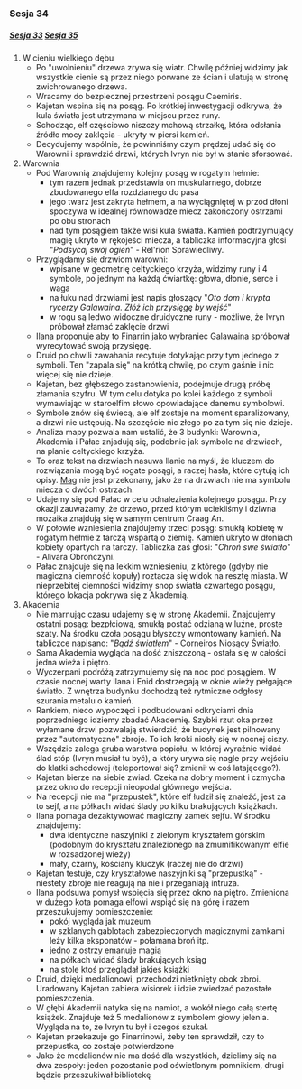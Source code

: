 ### Sesja 34
##### [Sesja 33](#sesja-033) [Sesja 35](#sesja-035)
1. W cieniu wielkiego dębu
    - Po "uwolnieniu" drzewa zrywa się wiatr. Chwilę później widzimy jak wszystkie cienie są przez niego porwane ze ścian i ulatują w stronę zwichrowanego drzewa.
    - Wracamy do bezpiecznej przestrzeni posągu Caemiris. 
    - Kajetan wspina się na posąg. Po krótkiej inwestygacji odkrywa, że kula światła jest utrzymana w miejscu przez runy.
    - Schodząc, elf częściowo niszczy mchową strzałkę, która odsłania źródło mocy zaklęcia - ukryty w piersi kamień.
    - Decydujemy wspólnie, że powinniśmy czym prędzej udać się do Warowni i sprawdzić drzwi, których Ivryn nie był w stanie sforsować.
2. Warownia
    - Pod Warownią znajdujemy kolejny posąg w rogatym hełmie: 
        - tym razem jednak przedstawia on muskularnego, dobrze zbudowanego elfa rozdzianego do pasa 
        - jego twarz jest zakryta hełmem, a na wyciągniętej w przód dłoni spoczywa w idealnej równowadze miecz zakończony ostrzami po obu stronach
        - nad tym posągiem także wisi kula światła. Kamień podtrzymujący magię ukryto w rękojeści miecza, a tabliczka informacyjna głosi "_Podsycaj swój ogień_" - Rel'rion Sprawiedliwy.
    - Przyglądamy się drzwiom warowni: 
        - wpisane w geometrię celtyckiego krzyża, widzimy runy i 4 symbole, po jednym na każdą ćwiartkę: głowa, dłonie, serce i waga
        - na łuku nad drzwiami jest napis głoszący "_Oto dom i krypta rycerzy Galawaina. Złóż ich przysięgę by wejść_"
        - w rogu są ledwo widoczne druidyczne runy - możliwe, że Ivryn próbował złamać zaklęcie drzwi
    - Ilana proponuje aby to Finarrin jako wybraniec Galawaina spróbował wyrecytować swoją przysięgę.
    - Druid po chwili zawahania recytuje dotykając przy tym jednego z symboli. Ten "zapala się" na krótką chwilę, po czym gaśnie i nic więcej się nie dzieje.
    - Kajetan, bez głębszego zastanowienia, podejmuje drugą próbę złamania szyfru. W tym celu dotyka po kolei każdego z symboli wymawiając w staroelfim słowo opowiadające danemu symbolowi.
    - Symbole znów się świecą, ale elf zostaje na moment sparaliżowany, a drzwi nie ustępują. Na szczęście nic złego po za tym się nie dzieje.
    - Analiza mapy pozwala nam ustalić, że 3 budynki: Warownia, Akademia i Pałac znjadują się, podobnie jak symbole na drzwiach, na planie celtyckiego krzyża.
    - To oraz tekst na drzwiach nasuwa Ilanie na myśl, że kluczem do rozwiązania mogą być rogate posągi, a raczej hasła, które cytują ich opisy. [Mag](Kajetan) nie jest przekonany, jako że na drzwiach nie ma symbolu miecza o dwóch ostrzach.
    - Udajemy się pod Pałac w celu odnalezienia kolejnego posągu. Przy okazji zauważamy, że drzewo, przed którym uciekliśmy i dziwna mozaika znajdują się w samym centrum Craag An.
    - W połowie wzniesienia znajdujemy trzeci posąg: smukłą kobietę w rogatym hełmie z tarczą wspartą o ziemię. Kamień ukryto w dłoniach kobiety opartych na tarczy. Tabliczka zaś głosi: "_Chroń swe światło_" - Alivara Obrończyni.
    - Pałac znajduje się na lekkim wzniesieniu, z którego (gdyby nie magiczna ciemność kopuły) roztacza się widok na resztę miasta. W nieprzebitej ciemności widzimy snop światła czwartego posągu, którego lokacja pokrywa się z Akademią.
3. Akademia
    - Nie marnując czasu udajemy się w stronę Akademii. Znajdujemy ostatni posąg: bezpłciową, smukłą postać odzianą w luźne, proste szaty. Na środku czoła posągu błyszczy wmontowany kamień. Na tabliczce napisano: "_Bądź światłem_" - Corneiros Niosący Światło.
    - Sama Akademia wygląda na dość zniszczoną - ostała się w całości jedna wieża i piętro.
    - Wyczerpani podróżą zatrzymujemy się na noc pod posągiem. W czasie nocnej warty Ilana i Enid dostrzegają w oknie wieży pełgające światło. Z wnętrza budynku dochodzą też rytmiczne odgłosy szurania metalu o kamień.
    - Rankiem, nieco wypoczęci i podbudowani odkryciami dnia poprzedniego idziemy zbadać Akademię. Szybki rzut oka przez wyłamane drzwi pozwalają stwierdzić, że budynek jest pilnowany przez "automatyczne" zbroje. To ich kroki niosły się w nocnej ciszy.
    - Wszędzie zalega gruba warstwa popiołu, w której wyraźnie widać ślad stóp (Ivryn musiał tu być), a który urywa się nagle przy wejściu do klatki schodowej (teleportował się? zmienił w coś latającego?).
    - Kajetan bierze na siebie zwiad. Czeka na dobry moment i czmycha przez okno do recepcji nieopodal głównego wejścia.
    - Na recepcji nie ma "przepustek", które elf łudził się znaleźć, jest za to sejf, a na półkach widać ślady po kilku brakujących książkach.
    - Ilana pomaga dezaktywować magiczny zamek sejfu. W środku znajdujemy:
        - dwa identyczne naszyjniki z zielonym kryształem górskim (podobnym do kryształu znalezionego na zmumifikowanym elfie w rozsadzonej wieży)
        - mały, czarny, kościany kluczyk (raczej nie do drzwi)
    - Kajetan testuje, czy kryształowe naszyjniki są "przepustką" - niestety zbroje nie reagują na nie i przeganiają intruza. 
    - Ilana podsuwa pomysł wspięcia się przez okno na piętro. Zmieniona w dużego kota pomaga elfowi wspiąć się na górę i razem przeszukujemy pomieszczenie:
        - pokój wygląda jak muzeum
        - w szklanych gablotach zabezpieczonych magicznymi zamkami leży kilka eksponatów - połamana broń itp.
        - jedno z ostrzy emanuje magią
        - na półkach widać ślady brakujących ksiąg
        - na stole ktoś przeglądał jakieś książki
    - Druid, dzięki medalionowi, przechodzi nietknięty obok zbroi. Uradowany Kajetan zabiera wisiorek i idzie zwiedzać pozostałe pomieszczenia.
    - W głębi Akademii natyka się na namiot, a wokół niego całą stertę książek. Znajduje też 5 medalionów z symbolem głowy jelenia. Wygląda na to, że Ivryn tu był i czegoś szukał.
    - Kajetan przekazuje go Finarrinowi, żeby ten sprawdził, czy to przepustka, co zostaje potwierdzone
    - Jako że medalionów nie ma dość dla wszystkich, dzielimy się na dwa zespoły: jeden pozostanie pod oświetlonym pomnikiem, drugi będzie przeszukiwał bibliotekę